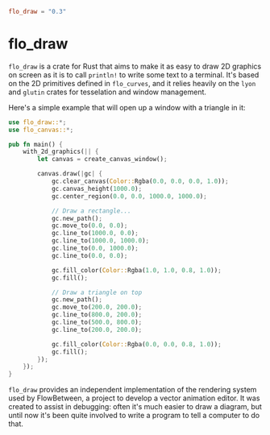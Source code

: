 ```toml
flo_draw = "0.3"
```

# flo_draw

`flo_draw` is a crate for Rust that aims to make it as easy to draw 2D graphics on screen
as it is to call `println!` to write some text to a terminal. It's based on the 2D primitives
defined in `flo_curves`, and it relies heavily on the `lyon` and `glutin` crates for tesselation
and window management.

Here's a simple example that will open up a window with a triangle in it:

```Rust
use flo_draw::*;
use flo_canvas::*;

pub fn main() {
    with_2d_graphics(|| {
        let canvas = create_canvas_window();

        canvas.draw(|gc| {
            gc.clear_canvas(Color::Rgba(0.0, 0.0, 0.0, 1.0));
            gc.canvas_height(1000.0);
            gc.center_region(0.0, 0.0, 1000.0, 1000.0);

            // Draw a rectangle...
            gc.new_path();
            gc.move_to(0.0, 0.0);
            gc.line_to(1000.0, 0.0);
            gc.line_to(1000.0, 1000.0);
            gc.line_to(0.0, 1000.0);
            gc.line_to(0.0, 0.0);

            gc.fill_color(Color::Rgba(1.0, 1.0, 0.8, 1.0));
            gc.fill();

            // Draw a triangle on top
            gc.new_path();
            gc.move_to(200.0, 200.0);
            gc.line_to(800.0, 200.0);
            gc.line_to(500.0, 800.0);
            gc.line_to(200.0, 200.0);

            gc.fill_color(Color::Rgba(0.0, 0.0, 0.8, 1.0));
            gc.fill();
        });
    });
}
```

`flo_draw` provides an independent implementation of the rendering system used by FlowBetween, a
project to develop a vector animation editor. It was created to assist in debugging: often it's
much easier to draw a diagram, but until now it's been quite involved to write a program to tell
a computer to do that.
